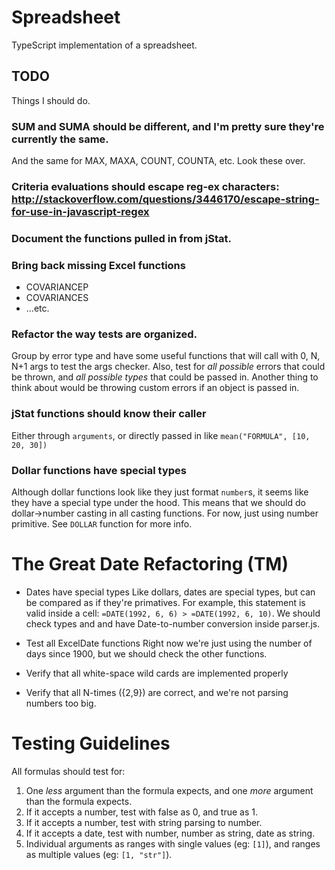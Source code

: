 # Spreadsheet
TypeScript implementation of a spreadsheet.

## TODO
Things I should do.

### SUM and SUMA should be different, and I'm pretty sure they're currently the same.
And the same for MAX, MAXA, COUNT, COUNTA, etc. Look these over.

### Criteria evaluations should escape reg-ex characters: http://stackoverflow.com/questions/3446170/escape-string-for-use-in-javascript-regex

### Document the functions pulled in from jStat.

### Bring back missing Excel functions
* COVARIANCEP
* COVARIANCES
* ...etc.

### Refactor the way tests are organized.
Group by error type and have some useful functions that will call with 0, N, N+1 args to test the args
checker. Also, test for *all possible* errors that could be thrown, and *all possible types* that could be passed in.
Another thing to think about would be throwing custom errors if an object is passed in.

### jStat functions should know their caller
Either through `arguments`, or directly passed in like `mean("FORMULA", [10, 20, 30])`

### Dollar functions have special types
Although dollar functions look like they just format `number`s, it seems like they have a special type under the hood.
This means that we should do dollar->number casting in all casting functions. For now, just using number primitive.
See `DOLLAR` function for more info.



# The Great Date Refactoring (TM)

* Dates have special types
Like dollars, dates are special types, but can be compared as if they're primatives. For example, this statement is
valid inside a cell: `=DATE(1992, 6, 6) > =DATE(1992, 6, 10)`. We should check types and and have Date-to-number
conversion inside parser.js.

* Test all ExcelDate functions
Right now we're just using the number of days since 1900, but we should check the other functions.

* Verify that all white-space wild cards are implemented properly

* Verify that all N-times ({2,9}) are correct, and we're not parsing numbers too big.


# Testing Guidelines

All formulas should test for:
1) One *less* argument than the formula expects, and one *more* argument than the formula expects.
2) If it accepts a number, test with false as 0, and true as 1.
3) If it accepts a number, test with string parsing to number.
4) If it accepts a date, test with number, number as string, date as string.
5) Individual arguments as ranges with single values (eg: `[1]`), and ranges as multiple values (eg: `[1, "str"]`).
